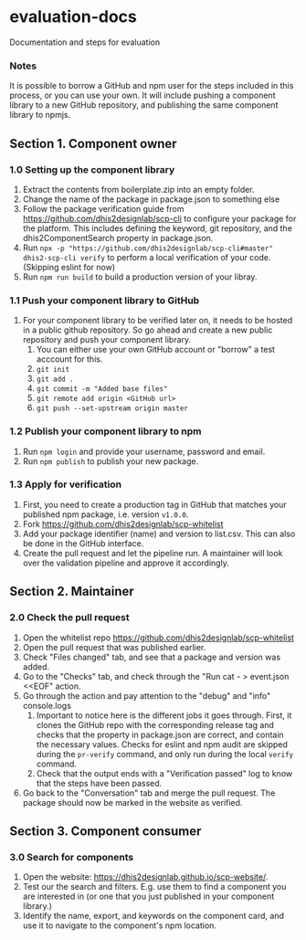 # evaluation-docs
Documentation and steps for evaluation

### Notes
It is possible to borrow a GitHub and npm user for the steps included in this process, or you can use your own. It will include pushing a component library to a new GitHub repository, and publishing the same component library to npmjs.

## Section 1. Component owner

### 1.0 Setting up the component library
1. Extract the contents from boilerplate.zip into an empty folder.
2. Change the name of the package in package.json to something else
3. Follow the package verification guide from https://github.com/dhis2designlab/scp-cli to configure your package for the platform. This includes defining the keyword, git repository, and the dhis2ComponentSearch property in package.json.
4. Run `npx -p "https://github.com/dhis2designlab/scp-cli#master" dhis2-scp-cli verify` to perform a local verification of your code. (Skipping eslint for now)
5. Run `npm run build` to build a production version of your libray.

### 1.1 Push your component library to GitHub
1. For your component library to be verified later on, it needs to be hosted in a public github repository. So go ahead and create a new public repository and push your component library.
   1. You can either use your own GitHub account or "borrow" a test acccount for this.
   2. `git init`
   3. `git add .`
   4. `git commit -m "Added base files"`
   5. `git remote add origin <GitHub url>`
   6. `git push --set-upstream origin master`
   
### 1.2 Publish your component library to npm
1. Run `npm login` and provide your username, password and email.
2. Run `npm publish` to publish your new package.

### 1.3 Apply for verification
1. First, you need to create a production tag in GitHub that matches your published npm package, i.e. version `v1.0.0`.
2. Fork https://github.com/dhis2designlab/scp-whitelist
3. Add your package identifier (name) and version to list.csv. This can also be done in the GitHub interface.
4. Create the pull request and let the pipeline run. A maintainer will look over the validation pipeline and approve it accordingly.

## Section 2. Maintainer

### 2.0 Check the pull request
1. Open the whitelist repo https://github.com/dhis2designlab/scp-whitelist
2. Open the pull request that was published earlier.
3. Check "Files changed" tab, and see that a package and version was added.
4. Go to the "Checks" tab, and check through the "Run cat - > event.json <<EOF" action.
5. Go through the action and pay attention to the "debug" and "info" console.logs
    1. Important to notice here is the different jobs it goes through. First, it clones the GitHub repo with the corresponding release tag and checks that the property in package.json are correct, and contain the necessary values. Checks for eslint and npm audit are skipped during the `pr-verify` command, and only run during the local `verify` command. 
    2. Check that the output ends with a "Verification passed" log to know that the steps have been passed.
6. Go back to the "Conversation" tab and merge the pull request. The package should now be marked in the website as verified.

## Section 3. Component consumer

### 3.0 Search for components
1. Open the website: https://dhis2designlab.github.io/scp-website/.
2. Test our the search and filters. E.g. use them to find a component you are interested in (or one that you just published in your component library.)
4. Identify the name, export, and keywords on the component card, and use it to navigate to the component's npm location.
